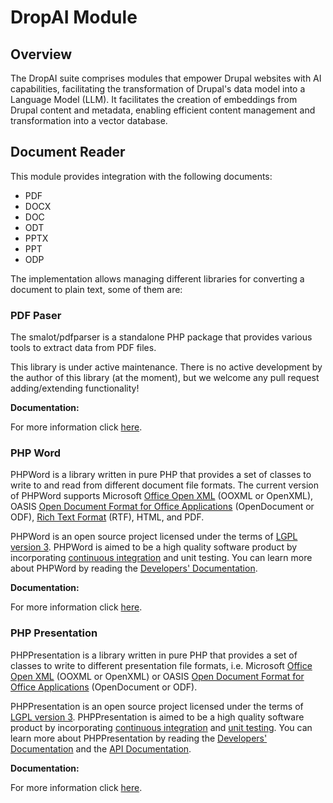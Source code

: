 # DropAI Module

## Overview

The DropAI suite comprises modules that empower Drupal websites with AI capabilities, facilitating the transformation of Drupal's data model into a Language Model (LLM). It facilitates the creation of embeddings from Drupal content and metadata, enabling efficient content management and transformation into a vector database.

## Document Reader

This module provides integration with the following documents:

- PDF
- DOCX
- DOC
- ODT
- PPTX
- PPT
- ODP

The implementation allows managing different libraries for converting a document to plain text, some of them are:

### PDF Paser

The smalot/pdfparser is a standalone PHP package that provides various tools to extract data from PDF files.

This library is under active maintenance. There is no active development by the author of this library (at the moment), but we welcome any pull request adding/extending functionality!

**Documentation:**

For more information click [here](https://github.com/smalot/pdfparser).

### PHP Word

PHPWord is a library written in pure PHP that provides a set of classes to write to and read from different document file formats. The current version of PHPWord supports Microsoft [Office Open XML](http://en.wikipedia.org/wiki/Office_Open_XML) (OOXML or OpenXML), OASIS [Open Document Format for Office Applications](http://en.wikipedia.org/wiki/OpenDocument) (OpenDocument or ODF), [Rich Text Format](http://en.wikipedia.org/wiki/Rich_Text_Format) (RTF), HTML, and PDF.

PHPWord is an open source project licensed under the terms of [LGPL version 3](COPYING.LESSER). PHPWord is aimed to be a high quality software product by incorporating [continuous integration](https://github.com/PHPOffice/PHPWord/actions) and unit testing. You can learn more about PHPWord by reading the [Developers' Documentation](https://phpoffice.github.io/PHPWord/).

**Documentation:**

For more information click [here](https://github.com/PHPOffice/PHPWord).

### PHP Presentation

PHPPresentation is a library written in pure PHP that provides a set of classes to write to different presentation file formats, i.e. Microsoft [Office Open XML](http://en.wikipedia.org/wiki/Office_Open_XML) (OOXML or OpenXML) or OASIS [Open Document Format for Office Applications](http://en.wikipedia.org/wiki/OpenDocument) (OpenDocument or ODF).

PHPPresentation is an open source project licensed under the terms of [LGPL version 3](https://github.com/PHPOffice/PHPPresentation/blob/develop/COPYING.LESSER). PHPPresentation is aimed to be a high quality software product by incorporating [continuous integration](https://github.com/PHPOffice/PHPPresentation/actions/workflows/php.yml) and [unit testing](https://coveralls.io/github/PHPOffice/PHPPresentation). You can learn more about PHPPresentation by reading the [Developers' Documentation](https://phpoffice.github.io/PHPPresentation) and the [API Documentation](https://phpoffice.github.io/PHPPresentation/docs/).

**Documentation:**

For more information click [here](https://github.com/PHPOffice/PHPPresentation).